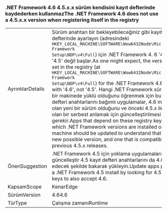 ### <a name="the-net-framework-46-does-not-use-a-45xx-version-when-registering-itself-in-the-registry"></a><span data-ttu-id="33954-101">.NET Framework 4.6 4.5.x.x sürüm kendisini kayıt defterinde kaydederken kullanmaz</span><span class="sxs-lookup"><span data-stu-id="33954-101">The .NET Framework 4.6 does not use a 4.5.x.x version when registering itself in the registry</span></span>

|   |   |
|---|---|
|<span data-ttu-id="33954-102">Ayrıntılar</span><span class="sxs-lookup"><span data-stu-id="33954-102">Details</span></span>|<span data-ttu-id="33954-103">Sürüm anahtarı bir bekleyebileceğiniz gibi kayıt defterinde ayarlayın (adresindeki <code>HKEY_LOCAL_MACHINE\SOFTWARE\Wow6432Node\Microsoft\NET Framework Setup\NDP\v4\Full</code>) için .NET Framework 4. 6 '4.6 ile', '4.5' değil başlar.</span><span class="sxs-lookup"><span data-stu-id="33954-103">As one might expect, the version key set in the registry (at <code>HKEY_LOCAL_MACHINE\SOFTWARE\Wow6432Node\Microsoft\NET Framework Setup\NDP\v4\Full</code>) for the .NET Framework 4.6 begins with '4.6', not '4.5'.</span></span> <span data-ttu-id="33954-104">Hangi .NET Framework sürümlerinin bir makinede yüklü olduğunu öğrenmek için bu kayıt defteri anahtarlarını bağımlı uygulamalar, 4.6 mümkün olan yeni bir sürüm olduğunu ve önceki 4.5.x ile uyumlu olan bir serbest anlamak için güncelleştirilmesi gerekir.</span><span class="sxs-lookup"><span data-stu-id="33954-104">Apps that depend on these registry keys to know which .NET Framework versions are installed on a machine should be updated to understand that 4.6 is a new possible version, and one that is compatible with previous 4.5.x releases.</span></span>|
|<span data-ttu-id="33954-105">Öneri</span><span class="sxs-lookup"><span data-stu-id="33954-105">Suggestion</span></span>|<span data-ttu-id="33954-106">.NET Framework 4.5 için yoklama uygulamaları güncelleştir 4.5 kayıt defteri anahtarlarını da 4.6 kabul edecek şekilde bakarak yükleyin.</span><span class="sxs-lookup"><span data-stu-id="33954-106">Update apps probing for a .NET Framework 4.5 install by looking for 4.5 registry keys to also accept 4.6.</span></span>|
|<span data-ttu-id="33954-107">Kapsam</span><span class="sxs-lookup"><span data-stu-id="33954-107">Scope</span></span>|<span data-ttu-id="33954-108">Kenar</span><span class="sxs-lookup"><span data-stu-id="33954-108">Edge</span></span>|
|<span data-ttu-id="33954-109">Sürüm</span><span class="sxs-lookup"><span data-stu-id="33954-109">Version</span></span>|<span data-ttu-id="33954-110">4.6</span><span class="sxs-lookup"><span data-stu-id="33954-110">4.6</span></span>|
|<span data-ttu-id="33954-111">Tür</span><span class="sxs-lookup"><span data-stu-id="33954-111">Type</span></span>|<span data-ttu-id="33954-112">Çalışma zamanı</span><span class="sxs-lookup"><span data-stu-id="33954-112">Runtime</span></span>|

